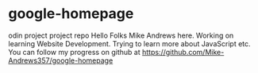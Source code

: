 # google-homepage
odin project project repo
Hello Folks Mike Andrews here.  Working on learning Website Development.  Trying to learn more about JavaScript etc. You can follow my progress on github at
https://github.com/Mike-Andrews357/google-homepage